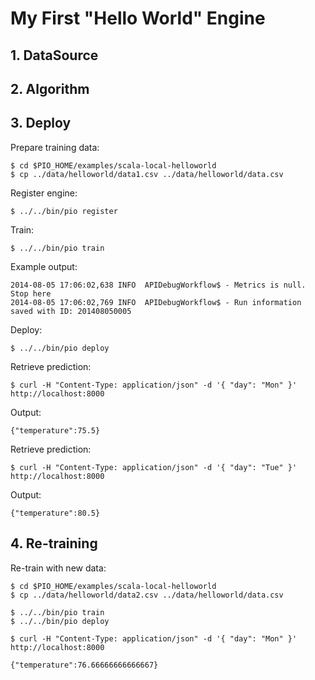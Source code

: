 # My First "Hello World" Engine

## 1. DataSource

## 2. Algorithm

## 3. Deploy

Prepare training data:
```
$ cd $PIO_HOME/examples/scala-local-helloworld
$ cp ../data/helloworld/data1.csv ../data/helloworld/data.csv
```

Register engine:

```
$ ../../bin/pio register
```

Train:

```
$ ../../bin/pio train
```

Example output:

```
2014-08-05 17:06:02,638 INFO  APIDebugWorkflow$ - Metrics is null. Stop here
2014-08-05 17:06:02,769 INFO  APIDebugWorkflow$ - Run information saved with ID: 201408050005
```

Deploy:

```
$ ../../bin/pio deploy
```

Retrieve prediction:

```
$ curl -H "Content-Type: application/json" -d '{ "day": "Mon" }' http://localhost:8000
```

Output:

```
{"temperature":75.5}
```

Retrieve prediction:

```
$ curl -H "Content-Type: application/json" -d '{ "day": "Tue" }' http://localhost:8000
```

Output:
```
{"temperature":80.5}
```

## 4. Re-training

Re-train with new data:

```
$ cd $PIO_HOME/examples/scala-local-helloworld
$ cp ../data/helloworld/data2.csv ../data/helloworld/data.csv
```

```
$ ../../bin/pio train
$ ../../bin/pio deploy
```

```
$ curl -H "Content-Type: application/json" -d '{ "day": "Mon" }' http://localhost:8000

{"temperature":76.66666666666667}
```
